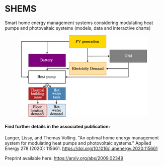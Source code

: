 # SHEMS
Smart home energy management systems considering modulating heat pumps and photovaltaic systems (models, data and interactive charts)

<p align="center">
  <img src="single_building\pics\SHEMS_graph.png" width="400"/>
</p>

#### Find further details in the associated publication:

Langer, Lissy, and Thomas Volling. "An optimal home energy management system for modulating heat pumps and photovoltaic systems." Applied Energy 278 (2020): 115661. https://doi.org/10.1016/j.apenergy.2020.115661

Preprint available here: https://arxiv.org/abs/2009.02349
